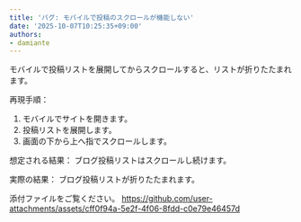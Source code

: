 ```yaml
---
title: 'バグ: モバイルで投稿のスクロールが機能しない'
date: '2025-10-07T10:25:35+09:00'
authors:
- damiante
---
```

モバイルで投稿リストを展開してからスクロールすると、リストが折りたたまれます。

再現手順：
1. モバイルでサイトを開きます。
1. 投稿リストを展開します。
1. 画面の下から上へ指でスクロールします。

想定される結果：
ブログ投稿リストはスクロールし続けます。

実際の結果：
ブログ投稿リストが折りたたまれます。

添付ファイルをご覧ください。
https://github.com/user-attachments/assets/cff0f94a-5e2f-4f06-8fdd-c0e79e46457d